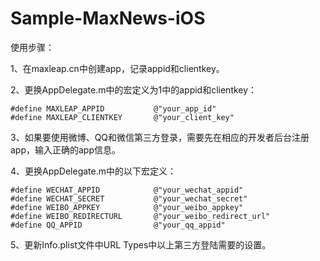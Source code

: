 # Sample-MaxNews-iOS

使用步骤：

1、在maxleap.cn中创建app，记录appid和clientkey。

2、更换AppDelegate.m中的宏定义为1中的appid和clientkey：

    #define MAXLEAP_APPID           @"your_app_id"
    #define MAXLEAP_CLIENTKEY       @"your_client_key"

3、如果要使用微博、QQ和微信第三方登录，需要先在相应的开发者后台注册app，输入正确的app信息。

4、更换AppDelegate.m中的以下宏定义：

    #define WECHAT_APPID            @"your_wechat_appid"
    #define WECHAT_SECRET           @"your_wechat_secret"
    #define WEIBO_APPKEY            @"your_weibo_appkey"
    #define WEIBO_REDIRECTURL       @"your_weibo_redirect_url"
    #define QQ_APPID                @"your_qq_appid"

5、更新Info.plist文件中URL Types中以上第三方登陆需要的设置。
